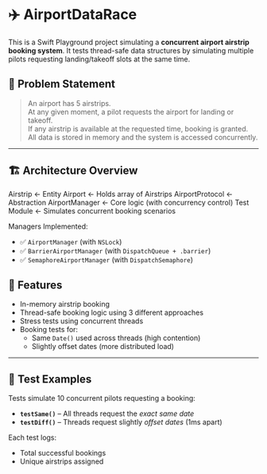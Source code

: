 # ✈️ AirportDataRace

This is a Swift Playground project simulating a **concurrent airport airstrip booking system**. It tests thread-safe data structures by simulating multiple pilots requesting landing/takeoff slots at the same time.

## 🧠 Problem Statement

> An airport has 5 airstrips.  
> At any given moment, a pilot requests the airport for landing or takeoff.  
> If any airstrip is available at the requested time, booking is granted.  
> All data is stored in memory and the system is accessed concurrently.  

---

## 🏗️ Architecture Overview
Airstrip          <- Entity
Airport           <- Holds array of Airstrips
AirportProtocol   <- Abstraction
AirportManager    <- Core logic (with concurrency control)
Test Module       <- Simulates concurrent booking scenarios

Managers Implemented:
- ✅ `AirportManager` (with `NSLock`)
- ✅ `BarrierAirportManager` (with `DispatchQueue + .barrier`)
- ✅ `SemaphoreAirportManager` (with `DispatchSemaphore`)


## 🚀 Features

- In-memory airstrip booking
- Thread-safe booking logic using 3 different approaches
- Stress tests using concurrent threads
- Booking tests for:
  - Same `Date()` used across threads (high contention)
  - Slightly offset dates (more distributed load)

---

## 🔬 Test Examples

Tests simulate 10 concurrent pilots requesting a booking:

- **`testSame()`** – All threads request the *exact same date*
- **`testDiff()`** – Threads request slightly *offset dates* (1ms apart)

Each test logs:
- Total successful bookings
- Unique airstrips assigned
